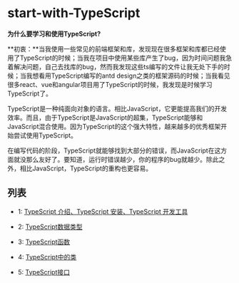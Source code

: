 # start-with-TypeScript

**为什么要学习和使用TypeScript?**

**初衷：**当我使用一些常见的前端框架和库，发现现在很多框架和库都已经使用了TypeScript的时候；当我在项目中使用某些库产生了bug，因为时间问题我急着解决问题，自己去找库的bug，然而我发现这些ts编写的文件让我无处下手的时候；当我想看用TypeScript编写的antd design之类的框架源码的时候；当我看见很多react、vue和angular项目用了TypeScript的时候，我发现是时候学习TypeScript了。

TypeScript是一种纯面向对象的语言。相比JavaScript，它更能提高我们的开发效率。而且，由于TypeScript是JavaScript的超集，TypeScript能够和JavaScript混合使用。因为TypeScript的这个强大特性，越来越多的优秀框架开始尝试使用TypeScript。

在编写代码的阶段，TypeScript就能够找到大部分的错误，而JavaScript在这方面就没那么友好了。要知道，运行时错误越少，你的程序的bug就越少。除此之外，相比JavaScript，TypeScript的重构也更容易。

## 列表

* 1: [TypeScript 介绍、TypeScript 安装、TypeScript 开发工具](https://github.com/dzfrontend/start-with-TypeScript/blob/master/1.Typescript%20%E4%BB%8B%E7%BB%8D%E3%80%81Typescript%20%E5%AE%89%E8%A3%85%E3%80%81Typescript%20%E5%BC%80%E5%8F%91%E5%B7%A5%E5%85%B7.md)

* 2: [TypeScript数据类型](https://github.com/dzfrontend/start-with-TypeScript/blob/master/2.Typescript%E4%B8%AD%E7%9A%84%E6%95%B0%E6%8D%AE%E7%B1%BB%E5%9E%8B.md)

* 3: [TypeScript函数](https://github.com/dzfrontend/start-with-TypeScript/blob/master/3.Typescript%E5%87%BD%E6%95%B0.md)

* 4: [TypeScript中的类](https://github.com/dzfrontend/start-with-TypeScript/blob/master/4.Typescript%E4%B8%AD%E7%9A%84%E7%B1%BB.md)

* 5: [TypeScript接口](https://github.com/dzfrontend/start-with-TypeScript/blob/master/5.Typescript%E6%8E%A5%E5%8F%A3.md)